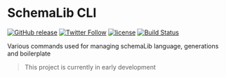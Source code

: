 # SchemaLib CLI
[![GitHub release](https://img.shields.io/github/release/schemalib/schemalib-cli.svg)](https://github.com/schemalib/schemalib-cli/releases)
[![Twitter Follow](https://img.shields.io/twitter/follow/schemalib.svg?style=social&label=Follow)](https://twitter.com/schemalib)
[![license](https://img.shields.io/github/license/schemalib/schemalib-cli.svg)](https://spdx.org/licenses/Apache-2.0.html) 
[![Build Status](https://travis-ci.org/schemalib/schemalib-cli.svg?branch=master)](https://travis-ci.org/schemalib/schemalib-cli)  

Various commands used for managing schemaLib language, generations and boilerplate

>This project is currently in early development
